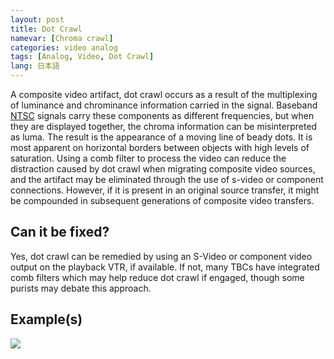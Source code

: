 ```yaml
---
layout: post
title: Dot Crawl
namevar: [Chroma crawl]
categories: video analog
tags: [Analog, Video, Dot Crawl]
lang: 日本語
---
```


A composite video artifact, dot crawl occurs as a result of the multiplexing of luminance and chrominance information carried in the signal. Baseband [NTSC](http://en.wikipedia.org/wiki/NTSC) signals carry these components as different frequencies, but when they are displayed together, the chroma information can be misinterpreted as luma. The result is the appearance of a moving line of beady dots. It is most apparent on horizontal borders between objects with high levels of saturation. Using a comb filter to process the video can reduce the distraction caused by dot crawl when migrating composite video sources, and the artifact may be eliminated through the use of s-video or component connections. However, if it is present in an original source transfer, it might be compounded in subsequent generations of composite video transfers.

## Can it be fixed?

Yes, dot crawl can be remedied by using an S-Video or component video output on the playback VTR, if available. If not, many TBCs have integrated comb filters which may help reduce dot crawl if engaged, though some purists may debate this approach.

## Example(s)

<img src="{{ site.baseurl }}/images/DotCrawl_Flat.jpg">

